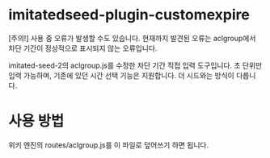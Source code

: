 # imitatedseed-plugin-customexpire
[주의!] 사용 중 오류가 발생할 수도 있습니다. 현재까지 발견된 오류는 aclgroup에서 차단 기간이 정상적으로 표시되지 않는 오류입니다.

imitated-seed-2의 aclgroup.js를 수정한 차단 기간 직접 입력 도구입니다. 초 단위만 입력 가능하며, 기존에 있던 시간 선택 기능은 지원합니다. 더 시드와는 방식이 다릅니다.
# 사용 방법
위키 엔진의 routes/aclgroup.js를 이 파일로 덮어쓰기 하면 됩니다.
